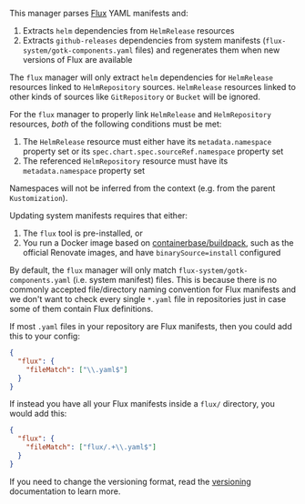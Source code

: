 This manager parses [Flux](https://fluxcd.io/) YAML manifests and:

1. Extracts `helm` dependencies from `HelmRelease` resources
2. Extracts `github-releases` dependencies from system manifests (`flux-system/gotk-components.yaml` files) and regenerates them when new versions of Flux are available

The `flux` manager will only extract `helm` dependencies for `HelmRelease` resources linked to `HelmRepository` sources.
`HelmRelease` resources linked to other kinds of sources like `GitRepository` or `Bucket` will be ignored.

For the `flux` manager to properly link `HelmRelease` and `HelmRepository` resources, _both_ of the following conditions must be met:

1. The `HelmRelease` resource must either have its `metadata.namespace` property set or its `spec.chart.spec.sourceRef.namespace` property set
2. The referenced `HelmRepository` resource must have its `metadata.namespace` property set

Namespaces will not be inferred from the context (e.g. from the parent `Kustomization`).

Updating system manifests requires that either:

1. The `flux` tool is pre-installed, or
2. You run a Docker image based on [containerbase/buildpack](https://github.com/containerbase/buildpack), such as the official Renovate images, and have `binarySource=install` configured

By default, the `flux` manager will only match `flux-system/gotk-components.yaml` (i.e. system manifest) files.
This is because there is no commonly accepted file/directory naming convention for Flux manifests and we don't want to check every single `*.yaml` file in repositories just in case some of them contain Flux definitions.

If most `.yaml` files in your repository are Flux manifests, then you could add this to your config:

```json
{
  "flux": {
    "fileMatch": ["\\.yaml$"]
  }
}
```

If instead you have all your Flux manifests inside a `flux/` directory, you would add this:

```json
{
  "flux": {
    "fileMatch": ["flux/.+\\.yaml$"]
  }
}
```

If you need to change the versioning format, read the [versioning](https://docs.renovatebot.com/modules/versioning/) documentation to learn more.
